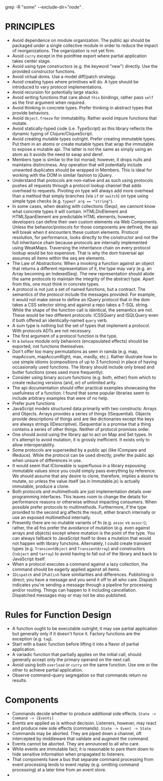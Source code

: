 grep -R "some" --exclude-dir="*node*" .

# PRINCIPLES

* Avoid dependence on module organization.  The public api should be packaged under a single collective module in order to reduce the impact of reorganizations.  The organization is not yet firm.
* Avoid `curry` except in the pointfree export where partial application takes center stage.
* Avoid using type constructors (e.g. the keyword "new") directly.  Use the provided constructor functions.
* Avoid virtual doms.  Use a model diff/patch strategy.
* Avoid creating types where primitives will do.  A type should be introduced to vary protocol implementations.
* Avoid recursion for potentially large stacks.
* Avoid writing functions that care about `this` bindings, rather pass `self` as the first argument when required.
* Avoid thinking in concrete types.  Prefer thinking in abstract types that provide behaviors.
* Avoid `Object.freeze` for immutability.  Rather avoid impure functions that mutate.
* Avoid statically-typed code (i.e. TypeScript) as this library reflects the dynamic typing of Clojure/ClojureScript.
* Avoid creating mutable types outright.  Prefer creating immutable types.  Put them in an atoms or create mutable types that wrap the immutable to expose a mutable api.  The latter is not the same as simply using an atom as it avoids the need to swap and deref.
* Members type is similar to the list monad; however, it drops nulls and maintains distinctness.  Any operation that will potentially include unwanted duplicates should be wrapped in Members.  This is ideal for working with the DOM in similar fashion to jQuery.
* Understand that protocols are non-native and as such using protocols pushes all requests through a protocol lookup channel that adds overhead to requests.  Pivoting on type will always add more overhead than a method that simply branches (via `if` or `switch`) on type using simple type checks (e.g. `typeof arg == "string"`).
* In some cases, when dealing with collections (Seqs), we cannont know what concrete types it will contain.  HTMLDivElement and HTMLSpanElement are predictable HTML elements; however, developers can define their own custom elements via Web Components.  Unless the behavior/protocols for those components are defined, the api will break when it encounters these custom elements.  Protocol resolution, for performance, looks directly to the constructor and not the full inheritance chain because protocols are internally implemented using WeakMaps.  Traversing the inheritance chain on every protocol lookup would be too expensive.  That is why the dom traversal api assumes all items within the seq are elements.
* The Law of Abstractions: When a invoking a function against an object that returns a different representation of it, the type may vary (e.g. an Array becoming an IndexedSeq).  The new representation should abide the same protocols to maintain the integrity of the abstract type.  Apart from this, one must think in concrete types.
* A protocol is not just a set of named functions, but a contract.  The semantics of the protocol include the messages provided.  For example, it would not make sense to define an IQuery protocol that in the dom takes a CSS selector string and against a repo takes a T-SQL string.  While the shape of the function call is identical, the semantics are not.  These would be two different protocols: ICSSQuery and ISQLQuery even if both offered an identically-named `query` verb.
* A sum type is nothing but the set of types that implement a protocol.  With protocols ADTs are not necessary.
* The first argument of a protocol function is the type.
* In a `behave` module only behaviors (encapsulated effects) should be exported, not functions themselves.
* Don't offer too many permutations as seen in ramda (e.g. map, mapAccum, mapAccumRight, max, maxBy, etc.).  Rather illustrate how to use simple idioms (compositions of up to 3 functions) in place of having occasionally used functions.  The library should include only bread and butter functions (ones used more frequently).
* Consider using binary accum functions (e.g. both, either) from which to create reducing versions (and, or) of unlimited arity.
* The api documentation should offer practical examples showcasing the usefulness of a function.  I found that some popular libraries seem to include arbitrary examples that were of no help.
* Prefer pure functions
* JavaScript models structured data primarily with two constructs: Arrays and Objects.  Arrays provides a series of things (ISequential).  Objects provide descriptions of things and are like dictionaries except the keys are always strings (IDescriptive).  ISequential is a promise that a thing contains a series of other things.  Neither of protocol promises order.
* One should avoid using the library api to act on Map and Set types.  In it's attempt to avoid mutation, it is grossly inefficient.  It exists only to allow interoperability.
* Some protocols are superseded by a public api (like ICompare and IReduce).  While the protocol can be used directly, prefer the public api when unsure of differences in use.
* It would seem that ICloneable is superfluous in a library espousing immutable values since you could simply pass everything by reference.  We should assume that any desire to clone, therefore, implies a desire to mutate, so unless the value itself (as in Immutable.js) is actually immutable, produce a clone.
* Both protocols and multimethods are just implementation details over programming interfaces.  This leaves room to change the details for performance reasons or otherwise without impacting consumers.  When possible prefer protocols to multimethods.  Furthermore, if the type provided to the second arg affects the result, either branch internally or use an exposed multimethod internally.
* Presently there are no mutable variants of fn (e.g. `assoc` vs `assoc!`); rather, the all fns prefer the avoidance of mutation (e.g. even against arrays and objects) except where mutation is the point of the type.  You can always fallback to JavaScript itself to does a mutation that would not happen with library functions.  Alternately, I could create transient types (e.g. `TransientObject` and `TransientArray`) and constructors (`tobject` and `tarray`) to avoid having to fall out of the library and back to JavaScript itself.
* When a protocol executes a command against a lazy collection, the command should be eagerly applied against all items.
* `IDispatch` and `IPublish` have similiarities and differences.  Publishing is direct; you have a message and you send it off to all who care.  Dispatch indicates you're sending a message through a pipeline for processing and/or routing.  Things can happen to it including cancellation.  Dispatched messages may or may not be also published.

# Rules for Function Design

* A function ought to be executable outright; it may use partial application but generally only if it doesn't force it.  Factory functions are the exception (e.g. `tag`).
* Start with a basic function before lifting it into a flavor of partial application.
* A variadic function that partially applies on the initial call, should generally accept only the primary operand on the next call.
* Avoid using both `overload` or `curry` on the same function.  Use one or the other to achieve partial application.
* Observe command-query segregation so that commands return no results.

# Components

* Commands decide whether to produce additional side effects. `State -> Command -> [Events]`
* Events are applied as is without decision.  Listeners, however, may react and produce new side effects (commands). `State -> Event -> State`
* Commands may be aborted.  They are piped down a channel, oft intercepted by middleware that validate and augment the command.
* Events cannot be aborted.  They are announced to all who care.
* While events are immutable fact, it is reasonable to pare them down to hide sensitive information when propagated to listeners.
* That components have a bus that separate command processing from event processing lends to event replay (e.g. omitting command processing) at a later time from an event store.
*

